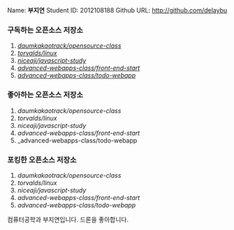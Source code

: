 Name: **부지연**
Student ID: 2012108188
Github URL: http://github.com/delaybu

### 구독하는 오픈소스 저장소
1. [_daumkakaotrack/opensource-class_](https://github.com/daumkakaotrack/opensource-class)
2. [_torvalds/linux_](https://github.com/torvalds/linux)
3. [_niceaji/javascript-study_](https://github.com/niceaji/javascript-study)
4. [_advanced-webapps-class/front-end-start_](https://github.com/advanced-webapps-class/front-end-start)
5. [_advanced-webapps-class/todo-webapp_](https://github.com/advanced-webapps-class/todo-webapp)

### 좋아하는 오픈소스 저장소
1. _daumkakaotrack/opensource-class_
2. _torvalds/linux_
3. _niceaji/javascript-study_
4. _advanced-webapps-class/front-end-start_
5. _advanced-webapps-class/todo-webapp

### 포킹한 오픈소스 저장소
1. _daumkakaotrack/opensource-class_
2. _torvalds/linux_
3. _niceaji/javascript-study_
4. _advanced-webapps-class/front-end-start_
5. _advanced-webapps-class/todo-webapp_
>
컴퓨터공학과 부지연입니다.
드론을 좋아합니다.
